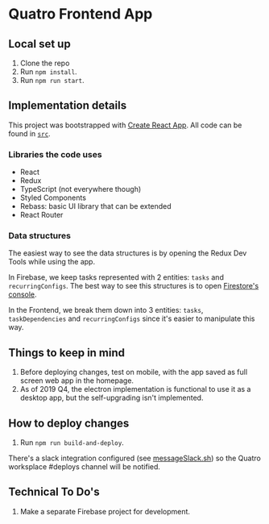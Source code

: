 # Quatro Frontend App

## Local set up

1. Clone the repo
2. Run `npm install`.
3. Run `npm run start`.

## Implementation details

This project was bootstrapped with [Create React App](https://github.com/facebookincubator/create-react-app). All code can be found in [`src`](./src).

### Libraries the code uses
* React
* Redux
* TypeScript (not everywhere though)
* Styled Components
* Rebass: basic UI library that can be extended
* React Router

### Data structures

The easiest way to see the data structures is by opening the Redux Dev Tools while using the app.

In Firebase, we keep tasks represented with 2 entities: `tasks` and `recurringConfigs`. The best way to see this structures is to open [Firestore's console](https://console.firebase.google.com/project/tasket-project/database).

In the Frontend, we break them down into 3 entities: `tasks`, `taskDependencies` and `recurringConfigs` since it's easier to manipulate this way.

## Things to keep in mind

1. Before deploying changes, test on mobile, with the app saved as full screen web app in the homepage.
2. As of 2019 Q4, the electron implementation is functional to use it as a desktop app, but the self-upgrading isn't implemented.

## How to deploy changes

1. Run `npm run build-and-deploy`.

There's a slack integration configured (see [messageSlack.sh](./messageSlack.sh)) so the Quatro worksplace #deploys channel will be notified.

## Technical To Do's

1. Make a separate Firebase project for development.
